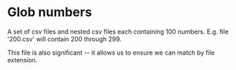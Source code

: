 # Glob numbers

A set of csv files and nested csv files each containing 100 numbers. E.g. file
'200.csv' will contain 200 through 299.

This file is also significant -- it allows us to ensure we can match by file
extension.

